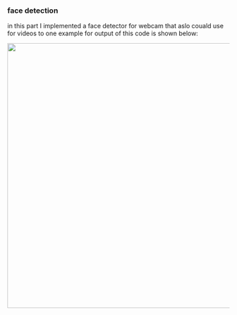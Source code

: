 ### face detection

in this part I implemented a face detector for webcam that aslo couald use for videos to one example for output of this code is shown below:
<p align="center">
<image align="center" src = "images/sample.jpg" width="600">
</p>
